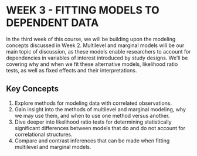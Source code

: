 # WEEK 3 - FITTING MODELS TO DEPENDENT DATA


In the third week of this course, we will be building upon the modeling concepts discussed in Week 2. Multilevel and marginal models will be our main topic of discussion, as these models enable researchers to account for dependencies in variables of interest introduced by study designs. We’ll be covering why and when we fit these alternative models, likelihood ratio tests, as well as fixed effects and their interpretations.


## Key Concepts
1. Explore methods for modeling data with correlated observations.
2. Gain insight into the methods of multilevel and marginal modeling, why we may use them, and when to use one method versus another.
3. Dive deeper into likelihood ratio tests for determining statistically significant differences between models that do and do not account for correlational structures.
4. Compare and contrast inferences that can be made when fitting multilevel and marginal models.
